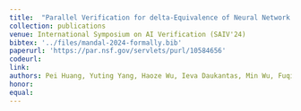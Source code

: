 ```yaml
---
title:  "Parallel Verification for delta-Equivalence of Neural Network Quantization"
collection: publications
venue: International Symposium on AI Verification (SAIV'24) 
bibtex: '../files/mandal-2024-formally.bib'
paperurl: 'https://par.nsf.gov/servlets/purl/10584656'
codeurl: 
link:
authors: Pei Huang, Yuting Yang, Haoze Wu, Ieva Daukantas, Min Wu, Fuqi Jia, Clark Barrett
honor: 
equal:
---
```


